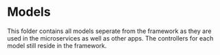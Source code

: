 # Models

This folder contains all models seperate from the framework as they are used in the microservices as well as other apps. The controllers for each model still reside in the framework.
